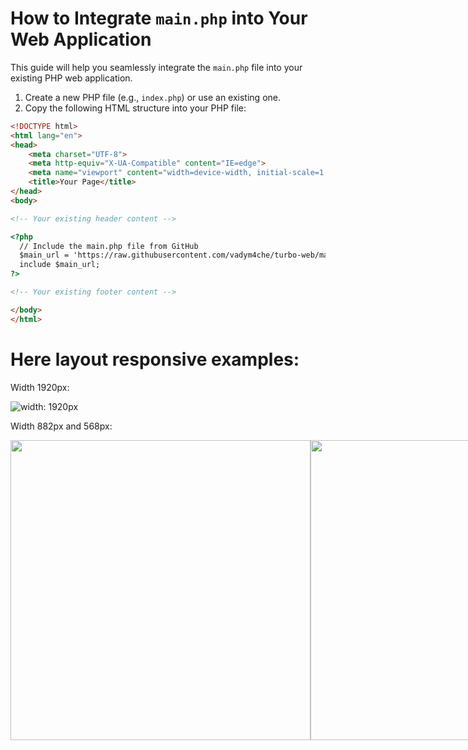 # How to Integrate `main.php` into Your Web Application

This guide will help you seamlessly integrate the `main.php` file into your existing PHP web application.

1. Create a new PHP file (e.g., `index.php`) or use an existing one.
2. Copy the following HTML structure into your PHP file:

```html
<!DOCTYPE html>
<html lang="en">
<head>
    <meta charset="UTF-8">
    <meta http-equiv="X-UA-Compatible" content="IE=edge">
    <meta name="viewport" content="width=device-width, initial-scale=1.0">
    <title>Your Page</title>
</head>
<body>

<!-- Your existing header content -->

<?php
  // Include the main.php file from GitHub
  $main_url = 'https://raw.githubusercontent.com/vadym4che/turbo-web/main/main.php';
  include $main_url;
?>

<!-- Your existing footer content -->

</body>
</html>
```

# Here layout responsive examples:

Width 1920px:

![width: 1920px](https://github.com/vadym4che/php-examples-with-xampp/blob/main/w1920.png)

Width 882px and 568px:
<div style="display: flex; height: 50vmin; width: 100%; align-items: center; justify-content: space-between;">
  <img src="https://github.com/vadym4che/php-examples-with-xampp/blob/main/w882.png" style="height: 50vmin; width: auto; margin: 0 auto;">
  <img src="https://github.com/vadym4che/php-examples-with-xampp/blob/main/w568.png" style="height: 50vmin; width: auto; margin: 0 auto;">
</div>
